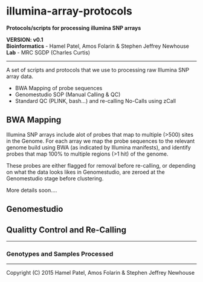 # illumina-array-protocols

**Protocols/scripts for processing illumina SNP arrays**  

**VERSION: v0.1**  
**Bioinformatics** - Hamel Patel, Amos Folarin & Stephen Jeffrey Newhouse  
**Lab** - MRC SGDP (Charles Curtis)  

******

A set of scripts and protocols that we use to processing raw Illumina SNP array data.

- BWA Mapping of probe sequences  
- Genomestudio SOP (Manual Calling & QC)    
- Standard QC (PLINK, bash...) and re-calling No-Calls using zCall  

## BWA Mapping  

Illumina SNP arrays include alot of probes that map to multiple (>500) sites in the Genome.
For each array we map the probe sequences to the relevant genome build using BWA (as indicated by Illumina manifests), and
identify probes that map 100% to multiple regions (>1 hit) of the genome.

These probes are either flagged for removal before re-calling, or depending on what the data looks likes in Genomestudio,
are zeroed at the Genomestudio stage before clustering.  

More details soon....

## Genomestudio 

## Qualitty Control and Re-Calling  
******

### Genotypes and Samples Processed  


******
Copyright (C) 2015 Hamel Patel, Amos Folarin & Stephen Jeffrey Newhouse


